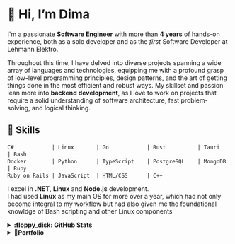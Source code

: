 
# 👋 Hi, I’m Dima

I'm a passionate **Software Engineer** with more than **4 years** of hands-on experience, both as a solo developer and as the *first* Software Developer at Lehmann Elektro. 

Throughout this time, I have delved into diverse projects spanning a wide array of languages and technologies, equipping me with a profound grasp of low-level programming principles, design patterns, and the art of getting things done in the most efficient and robust ways. My skillset and passion lean more into **backend development**, as I love to work on projects that require a solid understanding of software architecture, fast problem-solving, and logical thinking.

## 🔧 Skills

```text
C#            | Linux       | Go            | Rust          | Tauri        | Bash 
Docker        | Python      | TypeScript    | PostgreSQL    | MongoDB      | Ruby 
Ruby on Rails | JavaScript  | HTML/CSS      | C++           
```

I excel in **.NET**, **Linux** and **Node.js** development.  
I had used **Linux** as my main OS for more over a year, which had not only become integral to my workflow but had also given me the foundational knowldge of Bash scripting and other Linux components

<details>
    <summary><b>:floppy_disk: GitHub Stats</b></summary>
<div align="center">
    <img src="http://github-profile-summary-cards.vercel.app/api/cards/profile-details?username=d1msk1y&theme=transparent"/>
    <img src="http://github-profile-summary-cards.vercel.app/api/cards/stats?username=d1msk1y&theme=transparent" />
    <a href="https://git.io/streak-stats"><img src="https://streak-stats.demolab.com?user=d1msk1y&theme=transparent&hide_border=true&card_width=357&hide_total_contributions=true" alt="GitHub Streak" /></a>
</div>

 </details>

[//]: # (portfolio section)
<details>
    <summary><b>📂Portfolio</b></summary>
    <div>

<details>
    <summary><b>-📂Game Development</b></summary>
        <details>
    <summary><b>--📦Lehmann Stylized Pac-Man Clone</b></summary>
    <h3>Lehmann Stylized Pac-Man Clone</h3>
    <p>A custom clone of the classic arcade game "Pac-Man," designed and stylized to align with lehmann's brand identity. Developed in C# using Unity, this project included a leaderboard feature, custom levels, and ghost designs that represented sponsors and the company’s branding, making it a unique marketing tool.</p>
    <p><b>Role:</b> Unity Game Developer</p>
    <p><b>Company:</b> A-Lehmann-Elektro-AG</p>
    <img src="portfolio/pacman/menu.png" alt="Pac-Man Menu">
    <img src="portfolio/pacman/tutorial.png" alt="Pac-Man Tutorial">
    <img src="portfolio/pacman/lehmann.png" alt="Pac-Man Lehmann">
    <img src="portfolio/pacman/frightened.png" alt="Pac-Man Frightened">
</details>
<details>
    <summary><b>--📦Insane Islands</b></summary>
    <h3>Insane Islands</h3>
    <p>Insane Islands is a 3D adventure game I developed quite a while ago, back in 2021</p>
    <p>
About:
You play as a bomb💣, your main task is to get to the finish line before it explodes, only the difficulty lies in the fact that the bomb is controlled by tilting your phone, the faster you pass the level, the more stars you get🌟.

You have to ride on wooden bridges in the forest with extreme jumps.
In some levels, you have to be cunning to pass the level faster and get more stars🌟</p>
    <p><b>Role:</b> Unity Game Developer</p>
    <p><b>Company:</b> Self-Employed</p>
    <h4>GitHub: <a href="https://github.com/d1msk1y/insane-islands">d1msk1y/insane-islands</a></h4>
    <img src="portfolio/insane-islands/9QWe+f.png">
    <img src="portfolio/insane-islands/AG2Dd1.png">
    <img src="portfolio/insane-islands/MxEXLh.png">
</details>
<details>
<summary><b>--📦DVDE</b></summary>
<h3>DVDE: Dude Story (Read as "Dude")</h3>
<p>DVDE is an archived 2D Top-Down shooter, I started developing back in the fall 2021, but never got to release it.</p>
<p>About: `DVDE: Dude Story is a Top-down Shoot'em-up 2d shooter with the bunch of guns, upgrades, skills, customization and AI enemies. Your main task is to pass through procedurally generated rooms and destroy enemies.</p>
<p><b>Role:</b> Unity Game Developer</p>
<p><b>Company:</b> Self-Employed</p>
<h4>GitHub: <a href="https://github.com/d1msk1y/DVDE">d1msk1y/dvde</a></h4>
[![DVDE](https://img.youtube.com/vi/PBXpun9bqEw/0.jpg)](https://www.youtube.com/watch?v=PBXpun9bqEw)

</details>
</details>
   <details>
        <summary><b>-📦Lehmann Connector (v2.0)</b></summary>
        <h3>Lehmann Connector (v2.0)</h3>
        <p>A .NET application designed to streamline the management of incoming calls for On-Call Support by displaying the caller's customer information. Originally integrated with 3CX, a business phone system, I contributed to the project by developing the integration with Microsoft Teams, alongside other miscellaneous features. Additionally, I played a key role in revamping the licensing system by developing a Cloud Licensing Service hosted on Azure Functions.</p>
        <p><b>Role:</b> Backend .NET Developer</p>
        <p><b>Company:</b> A-Lehmann-Elektro-AG</p>
        <img src="portfolio/connector/connector.png" alt="Lehmann Connector Image">
    </details>
    <details>
        <summary><b>-📦Aepli Solar</b></summary>
        <h3>Aepli Solar</h3>
        <p>A web application for solar energy visualization, allowing users to monitor real-time data from solar panels. My contributions to this project laid the groundwork for the development of a related Grafana plugin, enhancing data visualization capabilities.</p>
        <p><b>Role:</b> Full-Stack node.js Developer</p>
        <p><b>Company:</b> A-Lehmann-Elektro-AG</p>
        <img src="portfolio/aepli-solar/img.png" alt="Aepli Solar Image">
    </details>
    <details>
        <summary><b>-📦Grafana Solar Flow</b></summary>
        <h3>Grafana Solar Flow</h3>
        <p>A custom Grafana plugin for visualizing real-time solar panel data, displaying the current production, usage, and waste ratios. The plugin is built using TypeScript and leverages the Grafana SDK to interact with the Grafana backend, providing an intuitive and informative dashboard for solar energy management.</p>
        <p><b>Role:</b> Database Plugin Developer</p>
        <p><b>Company:</b> A-Lehmann-Elektro-AG</p>
        <h4>GitHub: <a href="https://github.com/A-Lehmann-Elektro-AG/solar-flow-grafana">A-Lehmann-Elektro-AG/solar-flow-grafana</a></h4>
        <img src="portfolio/grafana-solar-flow/demo.gif" alt="Grafana Solar Flow Demo">
    </details>
        <details>
        <summary><b>-📦Fusion Solar</b></summary>
        <h3>Fusion Solar</h3>
        <p>A solar energy visualization web application that I contributed to, featuring customizable color palettes and iconography. This tool allows users to monitor and visualize solar energy production and usage with a tailored interface that fits various branding requirements.</p>
        <p><b>Role:</b> Full-Stack node.js Developer</p>
        <p><b>Company:</b> A-Lehmann-Elektro-AG</p>
        <img src="portfolio/fusion-solar/image.png" alt="Fusion Solar Image">
    </details>
    </div>
</details>
</details>
